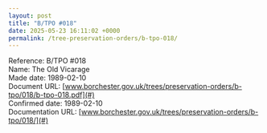 ```yaml
---
layout: post
title: "B/TPO #018"
date: 2025-05-23 16:11:02 +0000
permalink: /tree-preservation-orders/b-tpo-018/
---
```


Reference:	B/TPO #018 <br/>
Name: The Old Vicarage<br/>
Made date: 1989-02-10<br/>
Document URL: [www.borchester.gov.uk/trees/preservation-orders/b-tpo/018/b-tpo-018.pdf](#)<br/>
Confirmed date: 1989-02-10<br/>
Documentation URL: [www.borchester.gov.uk/trees/preservation-orders/b-tpo/018/](#)<br/>

